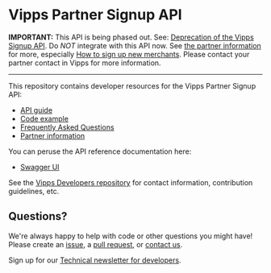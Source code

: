 # Vipps Partner Signup API

**IMPORTANT:** This API is being phased out. 
See:
[Deprecation of the Vipps Signup API](vipps-signup-api-deprecation.md).
Do _*NOT*_ integrate with this API now.
See
[the partner information](https://github.com/vippsas/vipps-partner)
for more, especially
[How to sign up new merchants](https://github.com/vippsas/vipps-partner#how-to-sign-up-new-merchants).
Please contact your partner contact in Vipps for more information.

----

This repository contains developer resources for the Vipps Partner Signup API:

* [API guide](https://github.com/vippsas/vipps-signup-api/blob/master/vipps-signup-api.md)
* [Code example](code-example/)
* [Frequently Asked Questions](vipps-signup-api-faq.md)
* [Partner information](https://github.com/vippsas/vipps-partner)

You can peruse the API reference documentation here:
* [Swagger UI](https://vippsas.github.io/vipps-signup-api/)

See the [Vipps Developers repository](https://github.com/vippsas/vipps-developers)
for
contact information,
contribution guidelines,
etc.

## Questions?

We're always happy to help with code or other questions you might have!
Please create an [issue](https://github.com/vippsas/vipps-signup-api/issues),
a [pull request](https://github.com/vippsas/vipps-signup-api/pulls),
or [contact us](https://github.com/vippsas/vipps-developers/blob/master/contact.md).

Sign up for our [Technical newsletter for developers](https://github.com/vippsas/vipps-developers/tree/master/newsletters).
